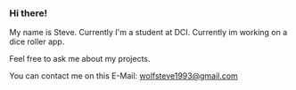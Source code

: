 ### Hi there!

My name is Steve. Currently I'm a student at DCI.
Currently im working on a dice roller app.

Feel free to ask me about my projects. 

You can contact me on this E-Mail: wolfsteve1993@gmail.com

<!--
**stevewolf93/stevewolf93** is a ✨ _special_ ✨ repository because its `README.md` (this file) appears on your GitHub profile.

Here are some ideas to get you started:

- 🔭 I’m currently working on ...
- 🌱 I’m currently learning ...
- 👯 I’m looking to collaborate on ...
- 🤔 I’m looking for help with ...
- 💬 Ask me about ...
- 📫 How to reach me: ...
- 😄 Pronouns: ...
- ⚡ Fun fact: ...
-->
